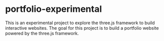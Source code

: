 # portfolio-experimental

This is an experimental project to explore the three.js framework to build interactive websites.
The goal for this project is to build a portfolio website powered by the three.js framework.